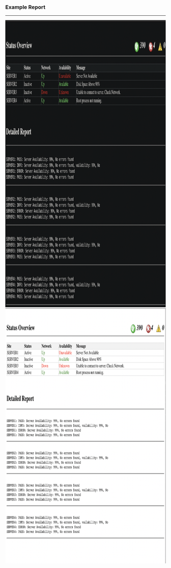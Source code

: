 <h3> Example Report </h3>
<hr>
<img src="images/example_dark.png" alt="Example Table" width="1200" height="900">
<img src="images/example.png" alt="Example Table" width="1100" height="800">

